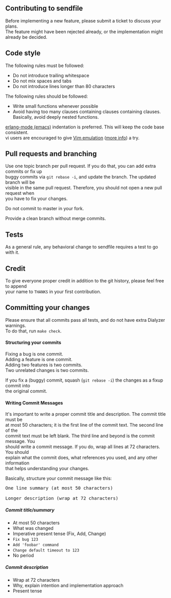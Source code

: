 Contributing to sendfile
------------------------

Before implementing a new feature, please submit a ticket to discuss your plans.  
The feature might have been rejected already, or the implementation might already be decided.

Code style
----------

The following rules must be followed:
 * Do not introduce trailing whitespace
 * Do not mix spaces and tabs
 * Do not introduce lines longer than 80 characters

The following rules should be followed:
 * Write small functions whenever possible
 * Avoid having too many clauses containing clauses containing clauses.  
   Basically, avoid deeply nested functions.

[erlang-mode (emacs)](http://www.erlang.org/doc/man/erlang.el.html)
indentation is preferred. This will keep the code base consistent.  
vi users are encouraged to give [Vim emulation](http://emacswiki.org/emacs/Evil) ([more
info](https://gitorious.org/evil/pages/Home)) a try.

Pull requests and branching
---------------------------

Use one topic branch per pull request. If you do that, you can add extra commits or fix up  
buggy commits via `git rebase -i`, and update the branch. The updated branch will be  
visible in the same pull request. Therefore, you should not open a new pull request when  
you have to fix your changes.

Do not commit to master in your fork.

Provide a clean branch without merge commits.

Tests
-----

As a general rule, any behavioral change to sendfile requires a test to go with it.

Credit
------

To give everyone proper credit in addition to the git history, please feel free to append  
your name to `THANKS` in your first contribution.

Committing your changes
-----------------------

Please ensure that all commits pass all tests, and do not have extra Dialyzer warnings.  
To do that, run `make check`.

#### Structuring your commits

Fixing a bug is one commit.  
Adding a feature is one commit.  
Adding two features is two commits.  
Two unrelated changes is two commits.

If you fix a (buggy) commit, squash (`git rebase -i`) the changes as a fixup commit into  
the original commit.

#### Writing Commit Messages

It's important to write a proper commit title and description. The commit title must be  
at most 50 characters; it is the first line of the commit text. The second line of the  
commit text must be left blank. The third line and beyond is the commit message. You  
should write a commit message. If you do, wrap all lines at 72 characters. You should  
explain what the commit does, what references you used, and any other information  
that helps understanding your changes.

Basically, structure your commit message like this:

<pre>
One line summary (at most 50 characters)

Longer description (wrap at 72 characters)
</pre>

##### Commit title/summary

* At most 50 characters
* What was changed
* Imperative present tense (Fix, Add, Change)
 * `Fix bug 123`
 * `Add 'foobar' command`
 * `Change default timeout to 123`
* No period

##### Commit description

* Wrap at 72 characters
* Why, explain intention and implementation approach
* Present tense
